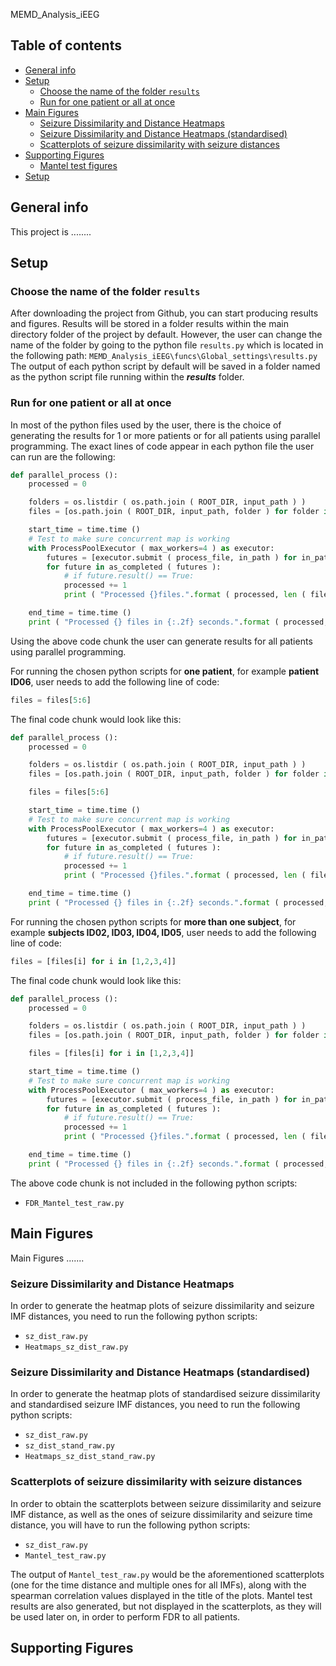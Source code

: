 MEMD_Analysis_iEEG

## Table of contents
* [General info](#general-info)
* [Setup](#setup)
    * [Choose the name of the folder `results`](#results-folder)
    * [Run for one patient or all at once](#choice-of-run)
* [Main Figures](#main-figures)
    + [Seizure Dissimilarity and Distance Heatmaps](#dist-heatmaps)
    + [Seizure Dissimilarity and Distance Heatmaps (standardised)](#dist-stand-heatmaps)
    + [Scatterplots of seizure dissimilarity with seizure distances](#scatter-szDiss-szDist)
* [Supporting Figures](#other-figures)
    + [Mantel test figures](#mantel-test-fig)
* [Setup](#setup)

## General info
This project is ........

## Setup
### Choose the name of the folder `results`
After downloading the project from Github, you can start producing results and figures.
Results will be stored in a folder results within the main directory folder of the project by default.
However, the user can change the name of the folder by going to the python file `results.py`
which is located in the following path:
`MEMD_Analysis_iEEG\funcs\Global_settings\results.py`
The output of each python script by default will be saved in a folder named as 
the python script file running within the _**results**_ folder.

### Run for one patient or all at once
In most of the python files used by the user, there is the choice of generating the results for 1 or more patients or
for all patients using parallel programming.
The exact lines of code appear in each python file the user can run are the following:

```python
def parallel_process ():
    processed = 0

    folders = os.listdir ( os.path.join ( ROOT_DIR, input_path ) )
    files = [os.path.join ( ROOT_DIR, input_path, folder ) for folder in folders]

    start_time = time.time ()
    # Test to make sure concurrent map is working
    with ProcessPoolExecutor ( max_workers=4 ) as executor:
        futures = [executor.submit ( process_file, in_path ) for in_path in files]
        for future in as_completed ( futures ):
            # if future.result() == True:
            processed += 1
            print ( "Processed {}files.".format ( processed, len ( files ) ), end="\r" )

    end_time = time.time ()
    print ( "Processed {} files in {:.2f} seconds.".format ( processed, end_time - start_time ) )

```
Using the above code chunk the user can generate results for all patients using parallel programming.

For running the chosen python scripts for **one patient**, for example **patient ID06**, user needs
 to add the following line of code:
 
```python
files = files[5:6]
```
The final code chunk would look like this:

```python
def parallel_process ():
    processed = 0

    folders = os.listdir ( os.path.join ( ROOT_DIR, input_path ) )
    files = [os.path.join ( ROOT_DIR, input_path, folder ) for folder in folders]

    files = files[5:6]

    start_time = time.time ()
    # Test to make sure concurrent map is working
    with ProcessPoolExecutor ( max_workers=4 ) as executor:
        futures = [executor.submit ( process_file, in_path ) for in_path in files]
        for future in as_completed ( futures ):
            # if future.result() == True:
            processed += 1
            print ( "Processed {}files.".format ( processed, len ( files ) ), end="\r" )

    end_time = time.time ()
    print ( "Processed {} files in {:.2f} seconds.".format ( processed, end_time - start_time ) )

```
For running the chosen python scripts for **more than one subject**, for example **subjects ID02, ID03, ID04, ID05**, user needs
 to add the following line of code:
 
```python
files = [files[i] for i in [1,2,3,4]]
```
The final code chunk would look like this:

```python
def parallel_process ():
    processed = 0

    folders = os.listdir ( os.path.join ( ROOT_DIR, input_path ) )
    files = [os.path.join ( ROOT_DIR, input_path, folder ) for folder in folders]

    files = [files[i] for i in [1,2,3,4]]

    start_time = time.time ()
    # Test to make sure concurrent map is working
    with ProcessPoolExecutor ( max_workers=4 ) as executor:
        futures = [executor.submit ( process_file, in_path ) for in_path in files]
        for future in as_completed ( futures ):
            # if future.result() == True:
            processed += 1
            print ( "Processed {}files.".format ( processed, len ( files ) ), end="\r" )

    end_time = time.time ()
    print ( "Processed {} files in {:.2f} seconds.".format ( processed, end_time - start_time ) )

```
The above code chunk is not included in the following python scripts:
 - `FDR_Mantel_test_raw.py`
 
## Main Figures
Main Figures .......

### Seizure Dissimilarity and Distance Heatmaps
In order to generate the heatmap plots of seizure dissimilarity and seizure IMF distances,
 you need to run the following python scripts:
 - `sz_dist_raw.py`
 - `Heatmaps_sz_dist_raw.py`

### Seizure Dissimilarity and Distance Heatmaps (standardised)
In order to generate the heatmap plots of standardised seizure dissimilarity and standardised seizure IMF distances,
 you need to run the following python scripts:
 - `sz_dist_raw.py`
 - `sz_dist_stand_raw.py`
 - `Heatmaps_sz_dist_stand_raw.py`

### Scatterplots of seizure dissimilarity with seizure distances
In order to obtain the scatterplots between seizure dissimilarity and seizure IMF distance, 
as well as the ones of seizure dissimilarity and seizure time distance, you will have to run the following python scripts:
 - `sz_dist_raw.py`
 - `Mantel_test_raw.py`

The output of `Mantel_test_raw.py` would be the aforementioned scatterplots (one for the time distance and multiple ones for all IMFs), along with
the spearman correlation values displayed in the title of the plots.
Mantel test results are also generated, but not displayed in the scatterplots, as they will be used later on, in order to perform FDR to all patients.

## Supporting Figures

